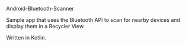 Android-Bluetooth-Scanner

Sample app that uses the Bluetooth API to scan for nearby devices and display them in a Recycler View.

Written in Kotlin.

